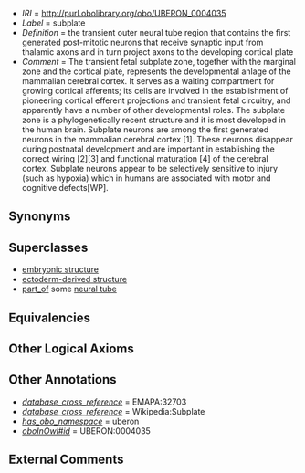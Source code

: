  * *IRI* = http://purl.obolibrary.org/obo/UBERON_0004035
 * *Label* = subplate
 * *Definition* = the transient outer neural tube region that contains the first generated post-mitotic neurons that receive synaptic input from thalamic axons and in turn project axons to the developing cortical plate
 * *Comment* = The transient fetal subplate zone, together with the marginal zone and the cortical plate, represents the developmental anlage of the mammalian cerebral cortex. It serves as a waiting compartment for growing cortical afferents; its cells are involved in the establishment of pioneering cortical efferent projections and transient fetal circuitry, and apparently have a number of other developmental roles. The subplate zone is a phylogenetically recent structure and it is most developed in the human brain. Subplate neurons are among the first generated neurons in the mammalian cerebral cortex [1]. These neurons disappear during postnatal development and are important in establishing the correct wiring [2][3] and functional maturation [4] of the cerebral cortex. Subplate neurons appear to be selectively sensitive to injury (such as hypoxia) which in humans are associated with motor and cognitive defects[WP].

## Synonyms


## Superclasses

 * [embryonic structure](../../UBERON/50/UBERON_0002050.md)
 * [ectoderm-derived structure](../../UBERON/21/UBERON_0004121.md)
 * [part_of](../../BFO/50/BFO_0000050.md) some [neural tube](../../UBERON/49/UBERON_0001049.md)

## Equivalencies


## Other Logical Axioms


## Other Annotations

 * *[database_cross_reference](../../ef/oboInOwl#hasDbXref.md)* = EMAPA:32703
 * *[database_cross_reference](../../ef/oboInOwl#hasDbXref.md)* = Wikipedia:Subplate
 * *[has_obo_namespace](../../ce/oboInOwl#hasOBONamespace.md)* = uberon
 * *[oboInOwl#id](../../id/oboInOwl#id.md)* = UBERON:0004035

## External Comments

